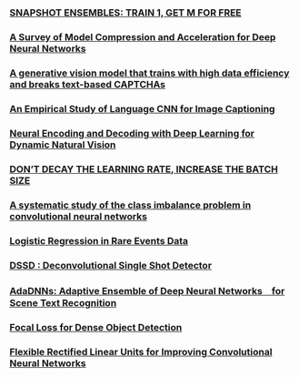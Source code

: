 #

## 
### [SNAPSHOT ENSEMBLES: TRAIN 1, GET M FOR FREE](https://arxiv.org/pdf/1704.00109.pdf)
### [A Survey of Model Compression and Acceleration for Deep Neural Networks](https://arxiv.org/pdf/1710.09282.pdf)
### [A generative vision model that trains with high data efficiency and breaks text-based CAPTCHAs](http://science.sciencemag.org/content/early/2017/10/25/science.aag2612/tab-pdf)
### [An Empirical Study of Language CNN for Image Captioning](https://arxiv.org/pdf/1612.07086.pdf)
### [Neural Encoding and Decoding with Deep Learning for Dynamic Natural Vision](https://arxiv.org/ftp/arxiv/papers/1608/1608.03425.pdf)
### [DON’T DECAY THE LEARNING RATE, INCREASE THE BATCH SIZE](https://arxiv.org/pdf/1711.00489.pdf)
### [A systematic study of the class imbalance problem in convolutional neural networks](https://arxiv.org/pdf/1710.05381.pdf)
### [Logistic Regression in Rare Events Data](https://gking.harvard.edu/files/0s.pdf)

### [DSSD : Deconvolutional Single Shot Detector](https://arxiv.org/pdf/1701.06659.pdf)

### [AdaDNNs: Adaptive Ensemble of Deep Neural Networks　for Scene Text Recognition](https://arxiv.org/pdf/1710.03425v1.pdf)

### [Focal Loss for Dense Object Detection](https://arxiv.org/pdf/1708.02002.pdf)
### [Flexible Rectified Linear Units for Improving Convolutional Neural Networks](https://arxiv.org/pdf/1706.08098.pdf)

